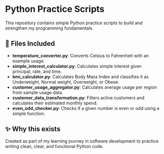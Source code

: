 # Python Practice Scripts

This repository contains simple Python practice scripts to build and strengthen my programming fundamentals.

## 🚀 Files Included

- **temperature_converter.py**: Converts Celsius to Fahrenheit with an example usage.
- **simple_interest_calculator.py**: Calculates simple interest given principal, rate, and time.
- **bmi_calculator.py**: Calculates Body Mass Index and classifies it as Underweight, Normal weight, Overweight, or Obese.
- **customer_usage_aggregator.py**: Calculates average usage per region from sample usage data.
- **customer_data_transformation.py**: Filters active customers and calculates their estimated monthly spend.
- **even_odd_checker.py**: Checks if a given number is even or odd using a simple function.


  
## ✨ Why this exists

Created as part of my learning journey in software development to practice writing clean, clear, and functional Python code.

